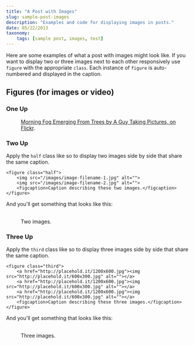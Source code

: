 ```yaml
---
title: "A Post with Images"
slug: sample-post-images
description: "Examples and code for displaying images in posts."
date: 05/22/2013
taxonomy:
    tags: [sample post, images, test]
---
```


Here are some examples of what a post with images might look like. If you want to display two or three images next to each other responsively use `figure` with the appropriate `class`. Each instance of `figure` is auto-numbered and displayed in the caption.

## Figures (for images or video)

### One Up

<figure>
    <a href="http://farm9.staticflickr.com/8426/7758832526_cc8f681e48_b.jpg"><img src="http://farm9.staticflickr.com/8426/7758832526_cc8f681e48_c.jpg" alt=""></a>
    <figcaption><a href="http://www.flickr.com/photos/80901381@N04/7758832526/" title="Morning Fog Emerging From Trees by A Guy Taking Pictures, on Flickr">Morning Fog Emerging From Trees by A Guy Taking Pictures, on Flickr</a>.</figcaption>
</figure>

### Two Up

Apply the `half` class like so to display two images side by side that share the same caption.

```
<figure class="half">
    <img src="/images/image-filename-1.jpg" alt="">
    <img src="/images/image-filename-2.jpg" alt="">
    <figcaption>Caption describing these two images.</figcaption>
</figure>
```

And you'll get something that looks like this:

<figure class="half">
    <a href="http://placehold.it/1200x600.jpg"><img src="http://placehold.it/600x300.jpg" alt=""></a>
    <a href="http://placehold.it/1200x600.jpg"><img src="http://placehold.it/600x300.jpg" alt=""></a>
    <img src="http://placehold.it/600x300.jpg" alt="">
    <img src="http://placehold.it/600x300.jpg" alt="">
    <figcaption>Two images.</figcaption>
</figure>

### Three Up

Apply the `third` class like so to display three images side by side that share the same caption.

```
<figure class="third">
    <a href="http://placehold.it/1200x600.jpg"><img src="http://placehold.it/600x300.jpg" alt=""></a>
    <a href="http://placehold.it/1200x600.jpg"><img src="http://placehold.it/600x300.jpg" alt=""></a>
    <a href="http://placehold.it/1200x600.jpg"><img src="http://placehold.it/600x300.jpg" alt=""></a>
    <figcaption>Caption describing these three images.</figcaption>
</figure>
```

And you'll get something that looks like this:

<figure class="third">
    <a href="http://placehold.it/1200x600.jpg"><img src="http://placehold.it/600x300.jpg" alt=""></a>
    <a href="http://placehold.it/1200x600.jpg"><img src="http://placehold.it/600x300.jpg" alt=""></a>
    <a href="http://placehold.it/1200x600.jpg"><img src="http://placehold.it/600x300.jpg" alt=""></a>
    <a href="http://placehold.it/1200x600.jpg"><img src="http://placehold.it/600x300.jpg" alt=""></a>
    <a href="http://placehold.it/1200x600.jpg"><img src="http://placehold.it/600x300.jpg" alt=""></a>
    <a href="http://placehold.it/1200x600.jpg"><img src="http://placehold.it/600x300.jpg" alt=""></a>
    <figcaption>Three images.</figcaption>
</figure>
